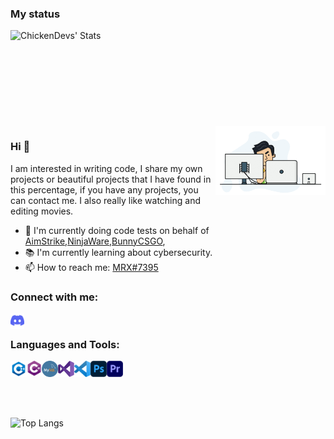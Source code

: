 ### My status

<img align="left" alt="ChickenDevs' Stats" src="https://github-readme-stats.vercel.app/api?username=burakbalamir&count_private=true&show_icons=true&theme=radical">
<br><br><br><br><br><br><br><br><br>

<img width="35%" align="right" alt="Github" src="./resources/developer.gif" />

### Hi 👋
I am interested in writing code, I share my own projects or beautiful projects that I have found in this percentage, if you have any projects, you can contact me. I also really like watching and editing movies.

- 🔨 I'm currently doing code tests on behalf of [AimStrike](https://www.aimstrike.com),[NinjaWare](https://www.ninjaware.net),[BunnyCSGO](https://www.bunnycsgo.com),
- 📚 I'm currently learning about cybersecurity.
- 📫 How to reach me: [MRX#7395][discord]



### Connect with me:
[<img align="left" alt="burakbalamir | Discord" title="Discord" width="22px" src="./resources/discord_logo.png?raw=true" />][discord]
<br>



[discord]: https://discord.com/invite/tXfbJDdwZQ



### Languages and Tools:
<div class="column">
<div class="row">
<!---<img align="left" alt="C" title="C" width="26px" src="./resources/c_logo.png?raw=true" />--->
<img align="left" alt="C++" title="C++" width="26px" src="./resources/c-plus-plus_logo.png?raw=true" />
<img align="left" alt="C#" title="C#" width="24px" src="./resources/c-sharp_logo.png?raw=true" />
<!---<img align="left" alt="Java" title="Java" width="26px" src="./resources/java_logo.png?raw=true" />--->
<!---<img align="left" alt="Linux Bash" title="Linux Bash" width="26px" src="./resources/linux-bash_logo.png?raw=true" />--->
<!---<img align="left" alt="NASM" title="NASM" width="26px" src="./resources/asm.png?raw=true" />--->
<!---<img align="left" alt="Python" title="Python" width="26px" src="./resources/python_logo.svg?raw=true" />--->
<img align="left" alt="MySql" title="MySql" width="26px" src="./resources/mysql_logo.png?raw=true" />
<!---<img align="left" alt="SQL Server" title="SQL server" width="26px" src="./resources/sql-server_logo.png?raw=true" />
<!---<img align="left" alt="PostgreSQL" title="PostgreSQL" width="26px" src="./resources/postgresql_logo.svg?raw=true" />--->
<!---<img align="left" alt="SQLite" title="SQLite" width="26px" src="./resources/sqlite-logo.svg?raw=true" /> <br><br>--->
</div>
<div class="row">
<img align="left" alt="Visual Studio" title="Visual Studio" width="26px" src="./resources/visual-studio_logo.png?raw=true" />
<img align="left" alt="Visual Studio Code" title="Visual Studio Code" width="26px" src="./resources/visual-studio-code_logo.png?raw=true" />
<!---<img align="left" alt="IntelliJ IDEA" title="IntelliJ IDEA" width="26px" src="./resources/IntelliJ-IDEA_logo.png?raw=true" />--->
<!---<img align="left" alt="PyCharm" title="PyCharm" width="26px" src="./resources/py-charm_logo.svg?raw=true" />--->
<!---<img align="left" alt="Eclipse" title="Eclipse" width="26px" src="./resources/eclipse_logo.png?raw=true" />--->
<img align="left" alt="Adobe Photoshop" title="Adobe Photoshop" width="26px" src="./resources/adobe-photoshop_logo.png?raw=true" />
<!---<img align="left" alt="Adobe Lightroom" title="Adobe Lightroom" width="26px" src="./resources/adobe-lightroom_logo.png?raw=true" />--->
<!---<img align="left" alt="Adobe After Effects" title="Adobe After Effects" width="26px" src="./resources/adobe-after-effects_logo.png?raw=true" />--->
<img align="left" alt="Adobe Premiere Pro" title="Adobe Premiere Pro" width="26px" src="./resources/adobe-premiere-pro_logo.png?raw=true" /> 
</div>
</div>



<br><br><br>
![Top Langs](https://github-readme-stats.vercel.app/api/top-langs/?username=burakbalamir&layout=compact&langs_count=11)



<!---
burakbalamir/burakbalamir is a ✨ special ✨ repository because its README.md (this file) appears on your GitHub profile.
You can click the Preview link to take a look at your changes.
--->
